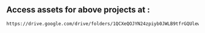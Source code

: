 ## Access assets for above projects at :
```sh
https://drive.google.com/drive/folders/1QCXeQOJYN24zpiyb0JWLB9tfrGQUlewI?usp=sharing
```
